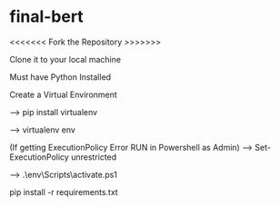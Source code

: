 # final-bert
<<<<<<< Fork the Repository >>>>>>>

Clone it to your local machine

Must have Python Installed

Create a Virtual Environment

--> pip install virtualenv

--> virtualenv env

(If getting ExecutionPolicy Error RUN in Powershell as Admin) --> Set-ExecutionPolicy unrestricted

--> .\env\Scripts\activate.ps1

pip install -r requirements.txt

